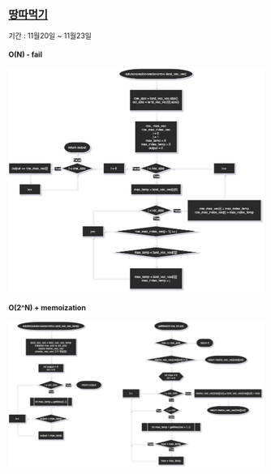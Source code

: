 ## [땅따먹기](https://programmers.co.kr/learn/courses/30/lessons/12913)
기간 : 11월20일 ~ 11월23일

#### O(N) - fail
![before](https://github.com/hyunmindev/PS_Ground-Picking/blob/main/ground%20picking-before.png)


#### O(2^N) + memoization
![after](https://github.com/hyunmindev/PS_Ground-Picking/blob/main/ground%20picking-after.png)
